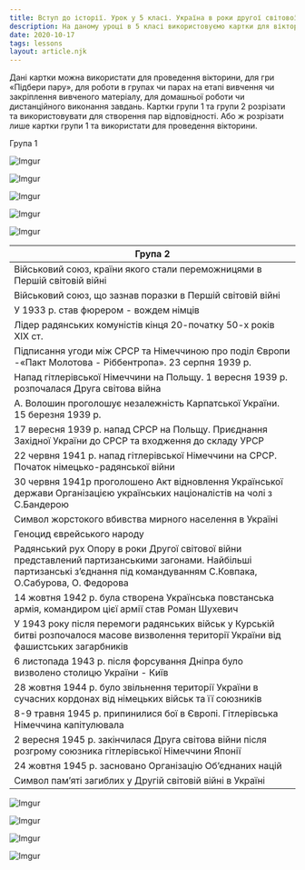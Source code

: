 ```yaml
---
title: Вступ до історії. Урок у 5 класі. Україна в роки другої світової війни
description: На даному уроці в 5 класі використовуємо картки для вікторини чи закріплення вивченого матеріалу
date: 2020-10-17
tags: lessons
layout: article.njk
---
```


Дані картки можна використати для проведення вікторини, для гри «Підбери пару», для роботи в групах чи парах на етапі вивчення чи закріплення вивченого матеріалу, для домашньої роботи чи дистанційного виконання завдань.  Картки групи 1 та групи 2  розрізати та використовувати для створення пар відповідності. Або ж розрізати лише картки групи 1 та використати для проведення вікторини.

Група 1

![Imgur](https://i.imgur.com/2vCm2lo.png)

![Imgur](https://i.imgur.com/2r8ynlb.png)

![Imgur](https://i.imgur.com/tmhl2eH.png)

![Imgur](https://i.imgur.com/Jec762q.png)

![Imgur](https://i.imgur.com/sn7FECR.png)

| Група 2                                                      |
| ------------------------------------------------------------ |
| Військовий союз, країни якого стали переможницями в Першій світовій війні |
| Військовий союз, що зазнав поразки в Першій світовій війні   |
| У 1933 р. став фюрером - вождем німців                       |
| Лідер радянських комуністів кінця 20-початку 50-х років ХІХ ст. |
| Підписання угоди між СРСР та Німеччиною про поділ Європи -«Пакт Молотова - Ріббентропа». 23 серпня 1939 р. |
| Напад гітлерівської Німеччини на Польщу. 1 вересня 1939 р. розпочалася Друга світова війна |
| А. Волошин проголошує незалежність Карпатської України. 15 березня 1939 р. |
| 17 вересня 1939 р. напад СРСР на Польщу. Приєднання Західної України до СРСР та входження до складу УРСР |
| 22 червня 1941 р. напад гітлерівської Німеччини на СРСР. Початок німецько-радянської війни |
| 30 червня 1941р проголошено Акт відновлення Української держави Організацією українських націоналістів на чолі з С.Бандерою |
| Символ жорстокого вбивства мирного населення в Україні       |
| Геноцид єврейського народу                                   |
| Радянський рух Опору в роки Другої світової війни представлений партизанськими загонами. Найбільші партизанські з’єднання під командуванням С.Ковпака, О.Сабурова, О. Федорова |
| 14 жовтня 1942 р. була створена Українська повстанська армія, командиром цієї армії став Роман Шухевич |
| У 1943 року після перемоги радянських військ у Курській битві розпочалося масове визволення території України від фашистських загарбників |
| 6 листопада 1943 р. після форсування Дніпра було визволено столицю України - Київ |
| 28 жовтня 1944 р. було звільнення території України в сучасних кордонах від німецьких військ та її союзників |
| 8-9 травня 1945 р. припинилися бої в Європі. Гітлерівська Німеччина капітулювала |
| 2 вересня 1945 р. закінчилася Друга світова війни після розгрому союзника гітлерівської Німеччини Японії |
| 24 жовтня 1945 р. засновано Організацію Об’єднаних націй     |
| Символ пам’яті загиблих у Другій світовій війні в Україні    |

![Imgur](https://i.imgur.com/CUzhjkq.png)

![Imgur](https://i.imgur.com/xFWhbTB.png)

![Imgur](https://i.imgur.com/QaQBm5G.png)

![Imgur](https://i.imgur.com/7Y78TZP.png)